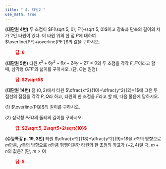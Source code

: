 ```yaml
---
title: " 4. 타원2 "
use_math: true
---
```


**(대단원 4번)** 두 초점이 $F(\sqrt 5, 0), F'(-\sqrt 5, 0)$이고 장축과 단축의 길이의 차가 2인 타원이 있다. 이 타원 위의 한 점 $P$에 대하여 $\overline{PF}+\overline{PF'}$의 값을 구하시오.

**<span style="color: red;">$\qquad$답: $6$</span>**

**(대단원 5번)** 타원 $x^2+6y^2-6x-24y+27=0$의 두 초점을 각각 $F, F'$이라고 할 때, 삼각형 $OFF'$의 넓이를 구하시오. (단, $O$는 원점)

**<span style="color: red;">$\qquad$답: $2\sqrt5$</span>**

**(대단원 14번)** 점 $(0, 2)$에서 타원 $\dfrac{x^2}{10}+\dfrac{y^2}{2}=1$에 그은 두 접선의 접점을 각각 $P, Q$라 하고, 타원의 한 초점을 $F$라고 할 때, 다음 물음에 답하시오.

(1) $\overline{PQ}$의 길이를 구하시오.

(2) 삼각형 $PFQ$의 둘레의 길이를 구하시오.

**<span style="color: red;">$\qquad$답: $2\sqrt 5, 2\sqrt5+2\sqrt{10}$</span>**

**(수능특강 p. 19, 3번)** 타원 $\dfrac{x^2}{18}+\dfrac{y^2}{9}=1$을 $x$축의 방향으로 $m$만큼, $y$축의 방향으로 $n$만큼 평행이동한 타원의 한 초점의 좌표가 $(-2, 4)$일 때, $m+n$의 값은? (단, $m>0$)

**<span style="color: red;">$\qquad$답: $5$</span>**